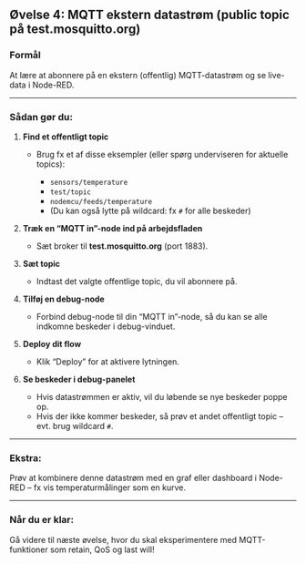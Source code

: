 ## **Øvelse 4: MQTT ekstern datastrøm (public topic på test.mosquitto.org)**

### **Formål**

At lære at abonnere på en ekstern (offentlig) MQTT-datastrøm og se live-data i Node-RED.

---

### **Sådan gør du:**

1. **Find et offentligt topic**

   * Brug fx et af disse eksempler (eller spørg underviseren for aktuelle topics):

     * `sensors/temperature`
     * `test/topic`
     * `nodemcu/feeds/temperature`
     * (Du kan også lytte på wildcard: fx `#` for alle beskeder)

2. **Træk en “MQTT in”-node ind på arbejdsfladen**

   * Sæt broker til **test.mosquitto.org** (port 1883).

3. **Sæt topic**

   * Indtast det valgte offentlige topic, du vil abonnere på.

4. **Tilføj en debug-node**

   * Forbind debug-node til din “MQTT in”-node, så du kan se alle indkomne beskeder i debug-vinduet.

5. **Deploy dit flow**

   * Klik “Deploy” for at aktivere lytningen.

6. **Se beskeder i debug-panelet**

   * Hvis datastrømmen er aktiv, vil du løbende se nye beskeder poppe op.
   * Hvis der ikke kommer beskeder, så prøv et andet offentligt topic – evt. brug wildcard `#`.

---

### **Ekstra:**

Prøv at kombinere denne datastrøm med en graf eller dashboard i Node-RED – fx vis temperaturmålinger som en kurve.

---

### **Når du er klar:**

Gå videre til næste øvelse, hvor du skal eksperimentere med MQTT-funktioner som retain, QoS og last will!

